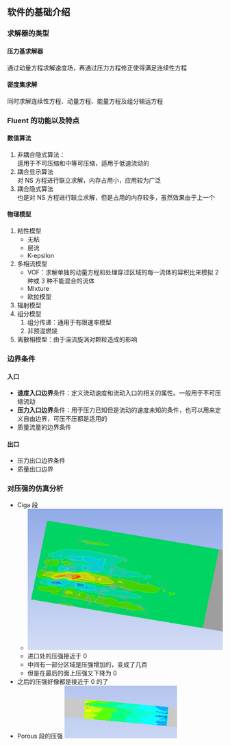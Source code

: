 ## 软件的基础介绍  
### 求解器的类型  
#### 压力基求解器  
通过动量方程求解速度场，再通过压力方程修正使得满足连续性方程  
#### 密度集求解  
同时求解连续性方程、动量方程、能量方程及组分输运方程  
### Fluent 的功能以及特点  
#### 数值算法  
1. 非耦合隐式算法：  
    适用于不可压缩和中等可压缩，适用于低速流动的
2. 耦合显示算法  
    对 NS 方程进行联立求解，内存占用小，应用较为广泛
3. 耦合隐式算法  
    也是对 NS 方程进行联立求解，但是占用的内存较多，虽然效果由于上一个
#### 物理模型  
1. 粘性模型
    - 无粘
    - 层流
    - K-epsilon
2. 多相流模型
    - VOF：求解单独的动量方程和处理穿过区域的每一流体的容积比来模拟 2 种或 3 种不能混合的流体
    - MIxture
    - 欧拉模型
3. 辐射模型
4. 组分模型
    1. 组分传递：通用于有限速率模型
    2. 非预混燃烧
5. 离散相模型：由于湍流旋涡对颗粒造成的影响
### 边界条件  
#### 入口  
- **速度入口边界**条件：定义流动速度和流动入口的相关的属性。一般用于不可压缩流动
- **压力入口边界**条件：用于压力已知但是流动的速度未知的条件，也可以用来定义自由边界，可压不压都是适用的
- 质量流量的边界条件
#### 出口  
- 压力出口边界条件
- 质量出口边界
### 对压强的仿真分析  
- Ciga 段
    - ![](png/Pasted%20image%2020250710215545.png)
    - 进口处的压强接近于 0
    - 中间有一部分区域是压强增加的，变成了几百
    - 但是在最后的面上压强又下降为 0
- 之后的压强好像都是接近于 0 的了
- Porous 段的压强 ![](png/Pasted%20image%2020250710220032.png)